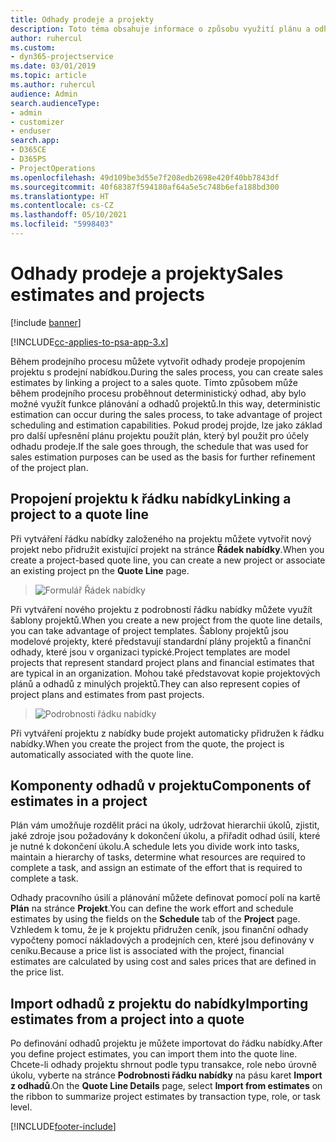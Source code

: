 ```yaml
---
title: Odhady prodeje a projekty
description: Toto téma obsahuje informace o způsobu využití plánu a odhadů v prodejním procesu.
author: ruhercul
ms.custom:
- dyn365-projectservice
ms.date: 03/01/2019
ms.topic: article
ms.author: ruhercul
audience: Admin
search.audienceType:
- admin
- customizer
- enduser
search.app:
- D365CE
- D365PS
- ProjectOperations
ms.openlocfilehash: 49d109be3d55e7f208edb2698e420f40bb7843df
ms.sourcegitcommit: 40f68387f594180af64a5e5c748b6efa188bd300
ms.translationtype: HT
ms.contentlocale: cs-CZ
ms.lasthandoff: 05/10/2021
ms.locfileid: "5998403"
---
```

# <a name="sales-estimates-and-projects"></a><span data-ttu-id="f0dc5-103">Odhady prodeje a projekty</span><span class="sxs-lookup"><span data-stu-id="f0dc5-103">Sales estimates and projects</span></span>

[!include [banner](../includes/psa-now-project-operations.md)]

[!INCLUDE[cc-applies-to-psa-app-3.x](../includes/cc-applies-to-psa-app-3x.md)]

<span data-ttu-id="f0dc5-104">Během prodejního procesu můžete vytvořit odhady prodeje propojením projektu s prodejní nabídkou.</span><span class="sxs-lookup"><span data-stu-id="f0dc5-104">During the sales process, you can create sales estimates by linking a project to a sales quote.</span></span> <span data-ttu-id="f0dc5-105">Tímto způsobem může během prodejního procesu proběhnout deterministický odhad, aby bylo možné využít funkce plánování a odhadů projektů.</span><span class="sxs-lookup"><span data-stu-id="f0dc5-105">In this way, deterministic estimation can occur during the sales process, to take advantage of project scheduling and estimation capabilities.</span></span> <span data-ttu-id="f0dc5-106">Pokud prodej projde, lze jako základ pro další upřesnění plánu projektu použít plán, který byl použit pro účely odhadu prodeje.</span><span class="sxs-lookup"><span data-stu-id="f0dc5-106">If the sale goes through, the schedule that was used for sales estimation purposes can be used as the basis for further refinement of the project plan.</span></span>

## <a name="linking-a-project-to-a-quote-line"></a><span data-ttu-id="f0dc5-107">Propojení projektu k řádku nabídky</span><span class="sxs-lookup"><span data-stu-id="f0dc5-107">Linking a project to a quote line</span></span>

<span data-ttu-id="f0dc5-108">Při vytváření řádku nabídky založeného na projektu můžete vytvořit nový projekt nebo přidružit existující projekt na stránce **Řádek nabídky**.</span><span class="sxs-lookup"><span data-stu-id="f0dc5-108">When you create a project-based quote line, you can create a new project or associate an existing project pn the **Quote Line** page.</span></span> 

> ![Formulář Řádek nabídky](media/project-8.png)
 
<span data-ttu-id="f0dc5-110">Při vytváření nového projektu z podrobností řádku nabídky můžete využít šablony projektů.</span><span class="sxs-lookup"><span data-stu-id="f0dc5-110">When you create a new project from the quote line details, you can take advantage of project templates.</span></span> <span data-ttu-id="f0dc5-111">Šablony projektů jsou modelové projekty, které představují standardní plány projektů a finanční odhady, které jsou v organizaci typické.</span><span class="sxs-lookup"><span data-stu-id="f0dc5-111">Project templates are model projects that represent standard project plans and financial estimates that are typical in an organization.</span></span> <span data-ttu-id="f0dc5-112">Mohou také představovat kopie projektových plánů a odhadů z minulých projektů.</span><span class="sxs-lookup"><span data-stu-id="f0dc5-112">They can also represent copies of project plans and estimates from past projects.</span></span>

> ![Podrobnosti řádku nabídky](media/project-9.png)
  
<span data-ttu-id="f0dc5-114">Při vytváření projektu z nabídky bude projekt automaticky přidružen k řádku nabídky.</span><span class="sxs-lookup"><span data-stu-id="f0dc5-114">When you create the project from the quote, the project is automatically associated with the quote line.</span></span>

## <a name="components-of-estimates-in-a-project"></a><span data-ttu-id="f0dc5-115">Komponenty odhadů v projektu</span><span class="sxs-lookup"><span data-stu-id="f0dc5-115">Components of estimates in a project</span></span>

<span data-ttu-id="f0dc5-116">Plán vám umožňuje rozdělit práci na úkoly, udržovat hierarchii úkolů, zjistit, jaké zdroje jsou požadovány k dokončení úkolu, a přiřadit odhad úsilí, které je nutné k dokončení úkolu.</span><span class="sxs-lookup"><span data-stu-id="f0dc5-116">A schedule lets you divide work into tasks, maintain a hierarchy of tasks, determine what resources are required to complete a task, and assign an estimate of the effort that is required to complete a task.</span></span>

<span data-ttu-id="f0dc5-117">Odhady pracovního úsilí a plánování můžete definovat pomocí polí na kartě **Plán** na stránce **Projekt**.</span><span class="sxs-lookup"><span data-stu-id="f0dc5-117">You can define the work effort and schedule estimates by using the fields on the **Schedule** tab of the **Project** page.</span></span> <span data-ttu-id="f0dc5-118">Vzhledem k tomu, že je k projektu přidružen ceník, jsou finanční odhady vypočteny pomocí nákladových a prodejních cen, které jsou definovány v ceníku.</span><span class="sxs-lookup"><span data-stu-id="f0dc5-118">Because a price list is associated with the project, financial estimates are calculated by using cost and sales prices that are defined in the price list.</span></span>

## <a name="importing-estimates-from-a-project-into-a-quote"></a><span data-ttu-id="f0dc5-119">Import odhadů z projektu do nabídky</span><span class="sxs-lookup"><span data-stu-id="f0dc5-119">Importing estimates from a project into a quote</span></span>

<span data-ttu-id="f0dc5-120">Po definování odhadů projektu je můžete importovat do řádku nabídky.</span><span class="sxs-lookup"><span data-stu-id="f0dc5-120">After you define project estimates, you can import them into the quote line.</span></span> <span data-ttu-id="f0dc5-121">Chcete-li odhady projektu shrnout podle typu transakce, role nebo úrovně úkolu, vyberte na stránce **Podrobnosti řádku nabídky** na pásu karet **Import z odhadů**.</span><span class="sxs-lookup"><span data-stu-id="f0dc5-121">On the **Quote Line Details** page, select **Import from estimates** on the ribbon to summarize project estimates by transaction type, role, or task level.</span></span>


[!INCLUDE[footer-include](../includes/footer-banner.md)]